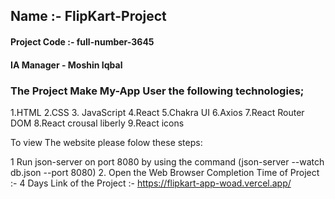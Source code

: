 ## Name :- FlipKart-Project
#### Project Code :- full-number-3645
#### IA Manager - Moshin Iqbal

### The Project Make My-App User the following technologies;

1.HTML
2.CSS
3.
JavaScript
4.React
5.Chakra UI
6.Axios
7.React Router DOM
8.React crousal liberly
9.React icons 

To view The website please folow these steps:

1 Run json-server on port 8080 by using the command (json-server --watch db.json --port 8080)
2. Open the Web Browser 
Completion Time of Project :- 4 Days
Link of the Project :- https://flipkart-app-woad.vercel.app/
